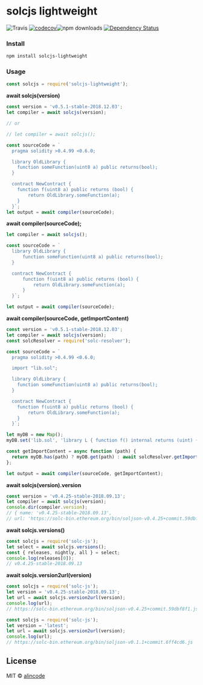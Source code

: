 # solcjs lightweight

![Travis](https://img.shields.io/travis/alincode/solcjs-lightweight.svg)
[![codecov](https://codecov.io/gh/alincode/solcjs-lightweight/branch/master/graph/badge.svg)](https://codecov.io/gh/alincode/solcjs-lightweight)![npm downloads](https://img.shields.io/npm/dt/solcjs-lightweight.svg)
[![Dependency Status](https://img.shields.io/david/alincode/solcjs-lightweight.svg?style=flat)](https://david-dm.org/alincode/solcjs-lightweight)

### Install

```sh
npm install solcjs-lightweight
```

### Usage

```js
const solcjs = require('solcjs-lightweight');
```
**await solcjs(version)**

```js
const version = 'v0.5.1-stable-2018.12.03';
let compiler = await solcjs(version);

// or

// let compiler = await solcjs();

const sourceCode = `
  pragma solidity >0.4.99 <0.6.0;

  library OldLibrary {
    function someFunction(uint8 a) public returns(bool);
  }

  contract NewContract {
    function f(uint8 a) public returns (bool) {
        return OldLibrary.someFunction(a);
    }
  }`;
let output = await compiler(sourceCode);
```

**await compiler(sourceCode);**

```js
let compiler = await solcjs();

const sourceCode = `
  library OldLibrary {
      function someFunction(uint8 a) public returns(bool);
  }

  contract NewContract {
      function f(uint8 a) public returns (bool) {
          return OldLibrary.someFunction(a);
      }
  }`;

let output = await compiler(sourceCode);
```

**await compiler(sourceCode, getImportContent)**

```js
const version = 'v0.5.1-stable-2018.12.03';
let compiler = await solcjs(version);
const solcResolver = require('solc-resolver');

const sourceCode = `
  pragma solidity >0.4.99 <0.6.0;

  import "lib.sol";

  library OldLibrary {
    function someFunction(uint8 a) public returns(bool);
  }

  contract NewContract {
    function f(uint8 a) public returns (bool) {
        return OldLibrary.someFunction(a);
    }
  }`;

let myDB = new Map();
myDB.set('lib.sol', 'library L { function f() internal returns (uint) { return 7; } }');

const getImportContent = async function (path) {
  return myDB.has(path) ? myDB.get(path) : await solcResolver.getImportContent(path);
};

let output = await compiler(sourceCode, getImportContent);
```

**await solcjs(version).version**

```js
const version = 'v0.4.25-stable-2018.09.13';
let compiler = await solcjs(version);
console.dir(compiler.version);
// { name: 'v0.4.25-stable-2018.09.13',
// url: 'https://solc-bin.ethereum.org/bin/soljson-v0.4.25+commit.59dbf8f1.js' }
```

**await solcjs.versions()**

```js
const solcjs = require('solc-js');
let select = await solcjs.versions();
const { releases, nightly, all } = select;
console.log(releases[0]);
// v0.4.25-stable-2018.09.13
```

**await solcjs.version2url(version)**

```js
const solcjs = require('solc-js');
let version = 'v0.4.25-stable-2018.09.13';
let url = await solcjs.version2url(version);
console.log(url);
// https://solc-bin.ethereum.org/bin/soljson-v0.4.25+commit.59dbf8f1.js
```

```js
const solcjs = require('solc-js');
let version = 'latest';
let url = await solcjs.version2url(version);
console.log(url);
// https://solc-bin.ethereum.org/bin/soljson-v0.1.1+commit.6ff4cd6.js
```

## License
MIT © [alincode](https://github.com/alincode/solcjs-lightweight)
